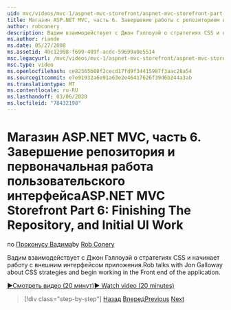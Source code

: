 ```yaml
---
uid: mvc/videos/mvc-1/aspnet-mvc-storefront/aspnet-mvc-storefront-part-6-finishing-the-repository-and-initial-ui-work
title: Магазин ASP.NET MVC, часть 6. Завершение работы с репозиторием и первоначальный пользовательский интерфейс | Документация Майкрософт
author: robconery
description: Вадим взаимодействует с Джон Гэллоуэй о стратегиях CSS и начинает работу с внешним интерфейсом приложения.
ms.author: riande
ms.date: 05/27/2008
ms.assetid: 40c12998-f699-409f-acdc-59699a0e5514
msc.legacyurl: /mvc/videos/mvc-1/aspnet-mvc-storefront/aspnet-mvc-storefront-part-6-finishing-the-repository-and-initial-ui-work
msc.type: video
ms.openlocfilehash: ce82365b08f2cecd17fd9f34415987f3aac28a54
ms.sourcegitcommit: e7e91932a6e91a63e2e46417626f39d6b244a3ab
ms.translationtype: MT
ms.contentlocale: ru-RU
ms.lasthandoff: 03/06/2020
ms.locfileid: "78432198"
---
```

# <a name="aspnet-mvc-storefront-part-6-finishing-the-repository-and-initial-ui-work"></a><span data-ttu-id="5290b-103">Магазин ASP.NET MVC, часть 6. Завершение репозитория и первоначальная работа пользовательского интерфейса</span><span class="sxs-lookup"><span data-stu-id="5290b-103">ASP.NET MVC Storefront Part 6: Finishing The Repository, and Initial UI Work</span></span>

<span data-ttu-id="5290b-104">по [Проконусу Вадима](https://github.com/robconery)</span><span class="sxs-lookup"><span data-stu-id="5290b-104">by [Rob Conery](https://github.com/robconery)</span></span>

<span data-ttu-id="5290b-105">Вадим взаимодействует с Джон Гэллоуэй о стратегиях CSS и начинает работу с внешним интерфейсом приложения.</span><span class="sxs-lookup"><span data-stu-id="5290b-105">Rob talks with Jon Galloway about CSS strategies and begin working in the Front end of the application.</span></span>

[<span data-ttu-id="5290b-106">&#9654;Смотреть видео (20 минут)</span><span class="sxs-lookup"><span data-stu-id="5290b-106">&#9654; Watch video (20 minutes)</span></span>](https://channel9.msdn.com/Blogs/ASP-NET-Site-Videos/aspnet-mvc-storefront-part-6-finishing-the-repository-and-initial-ui-work)

> [!div class="step-by-step"]
> <span data-ttu-id="5290b-107">[Назад](aspnet-mvc-storefront-part-5-globalization.md)
> [Вперед](aspnet-mvc-storefront-part-7-routing-and-ui-work.md)</span><span class="sxs-lookup"><span data-stu-id="5290b-107">[Previous](aspnet-mvc-storefront-part-5-globalization.md)
[Next](aspnet-mvc-storefront-part-7-routing-and-ui-work.md)</span></span>
